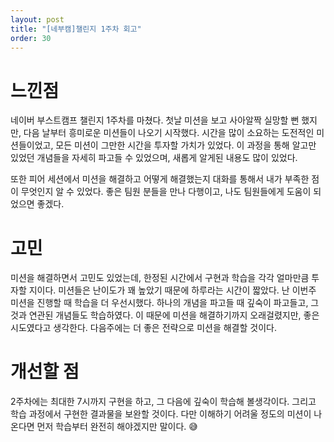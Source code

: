 ```yaml
---
layout: post
title: "[네부캠]챌린지 1주차 회고"
order: 30
---
```


# 느낀점

네이버 부스트캠프 챌린지 1주차를 마쳤다. 첫날 미션을 보고 사아알짝 실망할 뻔 했지만, 다음 날부터 흥미로운 미션들이 나오기 시작했다. 시간을 많이 소요하는 도전적인 미션들이었고, 모든 미션이 그만한 시간을 투자할 가치가 있었다. 이 과정을 통해 알고만 있었던 개념들을 자세히 파고들 수 있었으며, 새롭게 알게된 내용도 많이 있었다. 

또한 피어 세션에서 미션을 해결하고 어떻게 해결했는지 대화를 통해서 내가 부족한 점이 무엇인지 알 수 있었다. 좋은 팀원 분들을 만나 다행이고, 나도 팀원들에게 도움이 되었으면 좋겠다.  

# 고민

미션을 해결하면서 고민도 있었는데, 한정된 시간에서 구현과 학습을 각각 얼마만큼 투자할 지이다. 미션들은 난이도가 꽤 높았기 때문에 하루라는 시간이 짧았다. 난 이번주 미션을 진행할 때 학습을 더 우선시했다. 하나의 개념을 파고들 때 깊숙이 파고들고, 그것과 연관된 개념들도 학습하였다. 이 때문에 미션을 해결하기까지 오래걸렸지만, 좋은 시도였다고 생각한다. 다음주에는 더 좋은 전략으로 미션을 해결할 것이다.

# 개선할 점

2주차에는 최대한 7시까지 구현을 하고, 그 다음에 깊숙이 학습해 볼생각이다. 그리고 학습 과정에서 구현한 결과물을 보완할 것이다. 다만 이해하기 어려울 정도의 미션이 나온다면 먼저 학습부터 완전히 해야겠지만 말이다. 😅
